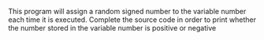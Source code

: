 This program will assign a random signed number to the variable number each time it is executed. Complete the source code in order to print whether the number stored in the variable number is positive or negative
